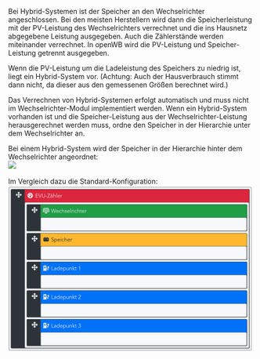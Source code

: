 Bei Hybrid-Systemen ist der Speicher an den Wechselrichter angeschlossen. Bei den meisten Herstellern wird dann die Speicherleistung mit der PV-Leistung des Wechselrichters verrechnet und die ins Hausnetz abgegebene Leistung ausgegeben. Auch die Zählerstände werden miteinander verrechnet. In openWB wird die PV-Leistung und Speicher-Leistung getrennt ausgegeben.

Wenn die PV-Leistung um die Ladeleistung des Speichers zu niedrig ist, liegt ein Hybrid-System vor. (Achtung: Auch der Hausverbrauch stimmt dann nicht, da dieser aus den gemessenen Größen berechnet wird.)

Das Verrechnen von Hybrid-Systemen erfolgt automatisch und muss nicht im Wechselrichter-Modul implementiert werden. Wenn ein Hybrid-System vorhanden ist und die Speicher-Leistung aus der Wechselrichter-Leistung herausgerechnet werden muss, ordne den Speicher in der Hierarchie unter dem Wechselrichter an.

Bei einem Hybrid-System wird der Speicher in der Hierarchie hinter dem Wechselrichter angeordnet:  
<img src="hybrid.png" width="500">

Im Vergleich dazu die Standard-Konfiguration:  
<img src="standard.png" width="500">